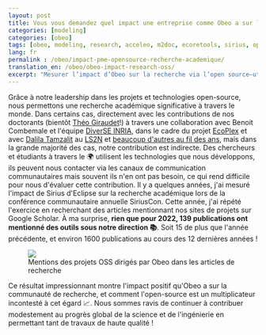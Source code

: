 ```yaml
--- 
layout: post 
title: Vous vous demandez quel impact une entreprise comme Obeo a sur la recherche ? 
categories: [modeling] 
categories: [obeo] 
tags: [obeo, modeling, research, acceleo, m2doc, ecoretools, sirius, opensource] 
lang: fr
permalink : /obeo/impact-pme-opensource-recherche-academique/
translation_en: /obeo/obeo-impact-research-oss/
excerpt: "Mesurer l’impact d’Obeo sur la recherche via l’open source—utile aux chercheurs, partenaires et responsables OSS—pour montrer pourquoi le modèle accélère la science dès maintenant."
---
```



Grâce à notre leadership dans les projets et technologies open-source, nous permettons une recherche académique significative à travers le monde. Dans certains cas, directement avec les contributions de nos doctorants (bientôt [Théo Giraudet](https://www.linkedin.com/in/th%C3%A9o-giraudet/)!) à travers une collaboration avec Benoit Combemale et l'équipe [DiverSE INRIA](https://www.diverse-team.fr/), dans le cadre du projet [EcoPlex](https://www.ecoplex.fr/) et avec [Dalila Tamzalit](https://www.linkedin.com/in/dalila-tamzalit-3807375/) au [LS2N](https://www.ls2n.fr/) et [beaucoup d'autres au fil des ans](https://cedric.brun.io/talks/), mais dans la grande majorité des cas, notre contribution est indirecte. Des chercheurs et étudiants à travers le 🌍 utilisent les technologies que nous développons, ils peuvent nous contacter via les canaux de communication communautaires mais souvent ils n'en ont pas besoin, ce qui rend difficile pour nous d'évaluer cette contribution. Il y a quelques années, j'ai mesuré l'impact de Sirius d'Eclipse sur la recherche académique lors de la conférence communautaire annuelle SiriusCon. Cette année, j'ai répété l'exercice en recherchant des articles mentionnant nos sites de projets sur Google Scholar. À ma surprise, **rien que pour 2022, 139 publications ont mentionné des outils sous notre direction 📚**. Soit 15 de plus que l'année précédente, et environ 1600 publications au cours des 12 dernières années !

<figure> 
<a href="{{ site.url }}/images/blog/2023/Obeo_Impact_Research_2022.png"><img src="{{ site.url }}/images/blog/2023/Obeo_Impact_Research_2022.png"></a> 
<figcaption>Mentions des projets OSS dirigés par Obeo dans les articles de recherche</figcaption> 
</figure>

Ce résultat impressionnant montre l'impact positif qu'Obeo a sur la communauté de recherche, et comment l'open-source est un multiplicateur incontesté à cet égard 📈. Nous sommes ravis de continuer à contribuer modestement au progrès global de la science et de l'ingénierie en permettant tant de travaux de haute qualité !
```
